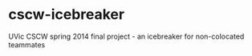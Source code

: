 cscw-icebreaker
===============

UVic CSCW spring 2014 final project - an icebreaker for non-colocated teammates 
